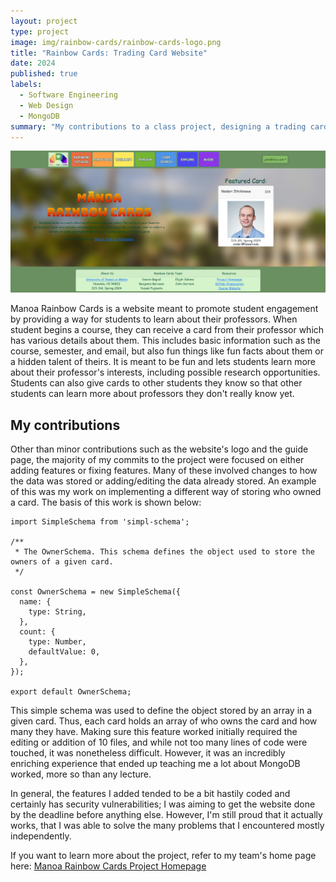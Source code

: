 ```yaml
---
layout: project
type: project
image: img/rainbow-cards/rainbow-cards-logo.png
title: "Rainbow Cards: Trading Card Website"
date: 2024
published: true
labels:
  - Software Engineering
  - Web Design
  - MongoDB
summary: "My contributions to a class project, designing a trading card website."
---
```


<img width="600px" class="rounded float-start pe-4" src="../img/rainbow-cards/rainbow-cards-landing.png">

Manoa Rainbow Cards is a website meant to promote student engagement by providing a way for students to learn about their professors. When student begins a course, they can receive a card from their professor which has various details about them. This includes basic information such as the course, semester, and email, but also fun things like fun facts about them or a hidden talent of theirs. It is meant to be fun and lets students learn more about their professor's interests, including possible research opportunities. Students can also give cards to other students they know so that other students can learn more about professors they don't really know yet.

## My contributions

Other than minor contributions such as the website's logo and the guide page, the majority of my commits to the project were focused on either adding features or fixing features. Many of these involved changes to how the data was stored or adding/editing the data already stored. An example of this was my work on implementing a different way of storing who owned a card. The basis of this work is shown below:

```
import SimpleSchema from 'simpl-schema';

/**
 * The OwnerSchema. This schema defines the object used to store the owners of a given card.
 */

const OwnerSchema = new SimpleSchema({
  name: {
    type: String,
  },
  count: {
    type: Number,
    defaultValue: 0,
  },
});

export default OwnerSchema;
```

This simple schema was used to define the object stored by an array in a given card. Thus, each card holds an array of who owns the card and how many they have. Making sure this feature worked initially required the editing or addition of 10 files, and while not too many lines of code were touched, it was nonetheless difficult. However, it was an incredibly enriching experience that ended up teaching me a lot about MongoDB worked, more so than any lecture.

In general, the features I added tended to be a bit hastily coded and certainly has security vulnerabilities; I was aiming to get the website done by the deadline before anything else. However, I'm still proud that it actually works, that I was able to solve the many problems that I encountered mostly independently. 

If you want to learn more about the project, refer to my team's home page here: [Manoa Rainbow Cards Project Homepage](https://rainbow-cards.github.io/)
